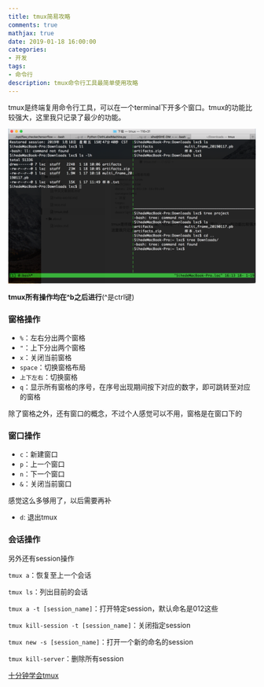 ```yaml
---
title: tmux简易攻略
comments: true
mathjax: true
date: 2019-01-18 16:00:00
categories:
- 开发
tags:
- 命令行
description: tmux命令行工具最简单使用攻略
---
```


tmux是终端复用命令行工具，可以在一个terminal下开多个窗口。tmux的功能比较强大，这里我只记录了最少的功能。

![tmux](/images/tmux.png)

**tmux所有操作均在^b之后进行**(^是ctrl键)

### 窗格操作

- `%`：左右分出两个窗格
- `"`：上下分出两个窗格
- `x`：关闭当前窗格
- `space`：切换窗格布局
- `上下左右`：切换窗格
- `q`：显示所有窗格的序号，在序号出现期间按下对应的数字，即可跳转至对应的窗格

除了窗格之外，还有窗口的概念，不过个人感觉可以不用，窗格是在窗口下的

### 窗口操作

- `c`：新建窗口
- `p`：上一个窗口
- `n`：下一个窗口
- `&`：关闭当前窗口

感觉这么多够用了，以后需要再补

- `d`: 退出tmux

### 会话操作

另外还有session操作

`tmux a`：恢复至上一个会话

`tmux ls`：列出目前的会话

`tmux a -t [session_name]`：打开特定session，默认命名是012这些

`tmux kill-session -t [session_name]`：关闭指定session

`tmux new -s [session_name]`：打开一个新的命名的session

`tmux kill-server`：删除所有session



[十分钟学会tmux](https://www.cnblogs.com/kaiye/p/6275207.html)